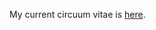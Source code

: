 My current circuum vitae is [here](https://github.com/petrroll/curriculum_vitae/blob/master/houska-petr-cv.pdf).